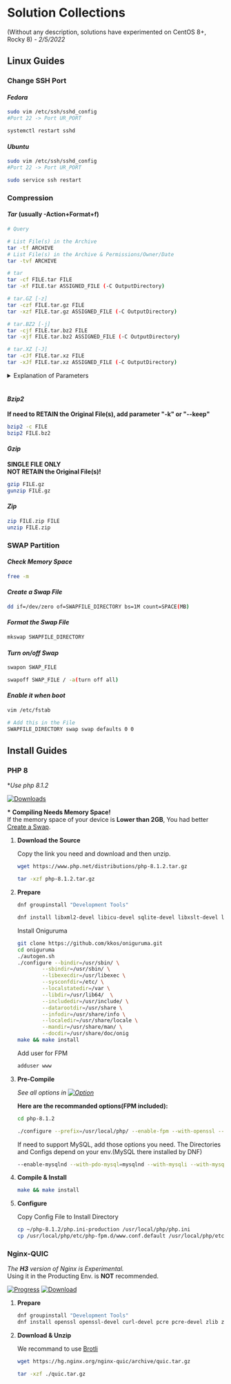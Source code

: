 # Solution Collections

(Without any description, solutions have experimented on CentOS 8+, Rocky 8) - *2/5/2022*

## Linux Guides


### **Change SSH Port**

#### *Fedora*

```Bash
sudo vim /etc/ssh/sshd_config
#Port 22 -> Port UR_PORT

systemctl restart sshd
```

#### *Ubuntu*

```Bash
sudo vim /etc/ssh/sshd_config
#Port 22 -> Port UR_PORT

sudo service ssh restart
```


### **Compression**

#### *Tar* (usually -Action+Format+f)

```Bash
# Query

# List File(s) in the Archive
tar -tf ARCHIVE
# List File(s) in the Archive & Permissions/Owner/Date
tar -tvf ARCHIVE
```

```Bash
# tar
tar -cf FILE.tar FILE
tar -xf FILE.tar ASSIGNED_FILE (-C OutputDirectory)
```

```Bash
# tar.GZ [-z]
tar -czf FILE.tar.gz FILE
tar -xzf FILE.tar.gz ASSIGNED_FILE (-C OutputDirectory)
```

```Bash
# tar.BZ2 [-j]
tar -cjf FILE.tar.bz2 FILE
tar -xjf FILE.tar.bz2 ASSIGNED_FILE (-C OutputDirectory)
```

```Bash
# tar.XZ [-J]
tar -cJf FILE.tar.xz FILE
tar -xJf FILE.tar.xz ASSIGNED_FILE (-C OutputDirectory)
```

<details>
<summary>Explanation of Parameters</summary>
-c: Create<br>
-x: Decompress<br>
-f: Followed by the files to be processed<br>
-t: Show Content(s) in the archive<br>
-r: Add file(s) to a Tarball<br>
-u: Update files in the archive<br>
-v: Show all progresses<br>
-f: Assign a archive<br>
-C: Jump to an assigned directory<br>
-P: Reserve the properties and permissions<br>
-N: Only save the files newer than DATE-OR-FILE<br>
--exclude=FILE: Exclude FILE<br>
--remove-files: Add and delete
</details><br>

#### *Bzip2*

**If need to RETAIN the Original File(s), add parameter "-k" or "--keep"**

```Bash
bzip2 -c FILE
bzip2 FILE.bz2
```

#### *Gzip*

**SINGLE FILE ONLY**  
**NOT RETAIN the Original File(s)!**

```Bash
gzip FILE.gz
gunzip FILE.gz
```

#### *Zip*

```Bash
zip FILE.zip FILE
unzip FILE.zip
```

### **SWAP Partition**

#### *Check Memory Space*

```bash
free -m
```


#### *Create a Swap File*

```bash
dd if=/dev/zero of=SWAPFILE_DIRECTORY bs=1M count=SPACE(MB)
```

#### *Format the Swap File*

```bash
mkswap SWAPFILE_DIRECTORY
```

#### *Turn on/off Swap*

```bash
swapon SWAP_FILE

swapoff SWAP_FILE / -a(turn off all)
```

#### *Enable it when boot*
```bash
vim /etc/fstab

# Add this in the File
SWAPFILE_DIRECTORY swap swap defaults 0 0
```
## Install Guides


### **PHP 8**

**Use php 8.1.2*

[![Downloads](https://img.shields.io/badge/Downloads-blue "Downloads Page")](https://www.php.net/downloads)

**\*** **Compiling Needs Memory Space!**\
If the memory space of your device is **Lower than 2GB**, You had better [Create a Swap](#swap-partition).

1. **Download the Source**

    Copy the link you need and download and then unzip.

    ```bash
    wget https://www.php.net/distributions/php-8.1.2.tar.gz

    tar -xzf php-8.1.2.tar.gz
    ```

1. **Prepare**

    ```bash
    dnf groupinstall "Development Tools"

    dnf install libxml2-devel libicu-devel sqlite-devel libxslt-devel libpng-devel libjpeg-devel freetype-devel libzip-devel git systemd-devel
    ```

    Install Oniguruma

    ```bash
    git clone https://github.com/kkos/oniguruma.git
    cd oniguruma
    ./autogen.sh
    ./configure --bindir=/usr/sbin/ \
            --sbindir=/usr/sbin/ \
            --libexecdir=/usr/libexec \
            --sysconfdir=/etc/ \
            --localstatedir=/var \
            --libdir=/usr/lib64/  \
            --includedir=/usr/include/ \
            --datarootdir=/usr/share \
            --infodir=/usr/share/info \
            --localedir=/usr/share/locale \
            --mandir=/usr/share/man/ \
            --docdir=/usr/share/doc/onig
    make && make install
    ```

    Add user for FPM

    ```bash
    adduser www
    ```

1. **Pre-Compile**

    *See all options in [![Option](https://img.shields.io/badge/Offical_Docs-blue)](https://www.php.net/manual/en/configure.about.php#configure.options.misc)*

    **Here are the recommanded options(FPM included):**
    ```bash
    cd php-8.1.2

    ./configure --prefix=/usr/local/php/ --enable-fpm --with-openssl --enable-bcmath --with-curl --enable-ftp --enable-gd --enable-mbstring --enable-sockets --enable-pcntl --with-zlib --enable-intl --with-fpm-systemd --enable-pdo --enable-xml --with-zip --with-gettext --with-freetype --enable-opcache --enable-shmop --with-fpm-user=www --with-fpm-group=www
    ```

    If need to support MySQL, add those options you need. The Directories and Configs depend on your env.(MySQL there installed by DNF)

    ```bash
    --enable-mysqlnd --with-pdo-mysql=mysqlnd --with-mysqli --with-mysql-sock=/var/lib/mysql/mysql.sock
    ```

1. **Compile & Install**

    ```bash
    make && make install
    ```
1. **Configure**

    Copy Config File to Install Directory
    ```bash
    cp ~/php-8.1.2/php.ini-production /usr/local/php/php.ini
    cp /usr/local/php/etc/php-fpm.d/www.conf.default /usr/local/php/etc/php-fpm.d/www.conf
    ```

### **Nginx-QUIC**

*The **H3** version of Nginx is Experimental.* \
Using it in the Producting Env. is **NOT** recommended.

[![Progress](https://img.shields.io/badge/Progress-blue "Developing Log")](https://hg.nginx.org/nginx-quic/) [![Download](https://img.shields.io/badge/Download_Link-darkgreen "Download Link")](https://hg.nginx.org/nginx-quic/archive/quic.tar.gz)

1. **Prepare**

    ```bash
    dnf groupinstall "Development Tools"
    dnf install openssl openssl-devel curl-devel pcre pcre-devel zlib zlib-devel
    ```

2. **Download & Unzip**

    We recommand to use [Brotli](https://github.com/google/brotli)
    ```bash
    wget https://hg.nginx.org/nginx-quic/archive/quic.tar.gz

    tar -xzf ./quic.tar.gz
    ```
